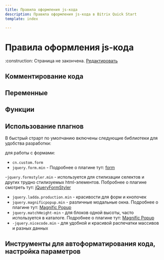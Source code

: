 ```yaml
---
title: Правила оформления js-кода
description: Правила оформления js-кода в Bitrix Quick Start
template: index  

---
```



# Правила оформления js-кода

<div class="tip">
    :construction: Страница не закончена. <a href="https://github.com/pafnuty/bqs-site/blob/dev/storage/pages/code/js.md" class="btn btn-small" target="_blank">Редактировать</a>
</div>

## Комментирование кода
## Переменные
## Функции
## Использование плагнов

В быстрый страрт по умолчанию включены следующие библиотеки для удобства разработки:

для работы с формами:
- `cn.custom.form`
- `jquery.form.min` - Подробнее о плагине тут: [form](https://github.com/malsup/form#copyright-and-license)

-`jquery.formstyler.min` - используется для стилизации селектов и других трудно стилизуемых html-элементов. Побробнее о плагине смотреть тут: [jQueryFormStyler](https://github.com/Dimox/jQueryFormStyler) 

- `jquery.ladda.production.min` - красивости для форм и кнопочек
- `jquery.magnificpopup.min` - различные модальные окна. Подробнее о плагине тут: [Magnific Popup](http://dimsemenov.com/plugins/magnific-popup/#build=inline+image+ajax+iframe+gallery+retina+imagezoom+fastclick)
- `jquery.matchHeight-min` - для блоков одной высоты, часто используется в каталоге. Подробнее о плагине тут: [Magnific Popup](http://brm.io/jquery-match-height/)
- `-jquery.nicecode.min` - для удобной и красивой распечатки массивов и разных данных

## Инструменты для автоформатирования кода, настройка параметров
